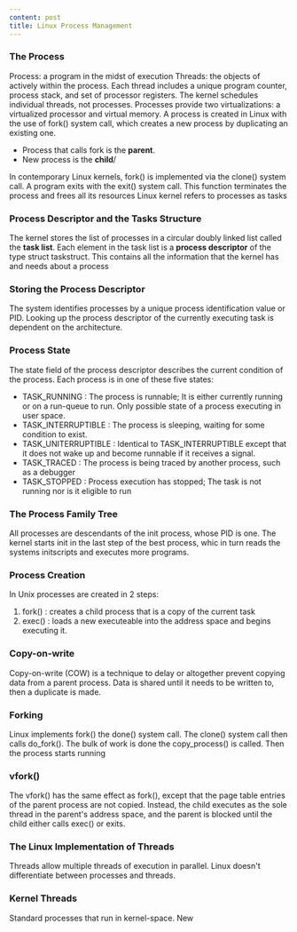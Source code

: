 ```yaml
---
content: post
title: Linux Process Management
---
```


### The Process

Process: a program in the midst of execution
Threads: the objects of actively within the process. Each thread includes a unique program counter, process stack, and set of processor registers. The kernel schedules individual threads, not processes.
Processes provide two virtualizations: a virtualized processor and virtual memory.
A process is created in Linux with the use of fork() system call, which creates a new process by duplicating an existing one.
- Process that calls fork is the __parent__.
- New process is the __child__/

In contemporary Linux kernels, fork() is implemented via the clone() system call. A program exits with the exit() system call. This function terminates the process and frees all its resources
Linux kernel refers to processes as tasks 

### Process Descriptor and the Tasks Structure

The kernel stores the list of processes in a circular doubly linked list called the __task list__. Each element in the task list is a __process descriptor__ of the type struct taskstruct.
This contains all the information that the kernel has and needs about a process

### Storing the Process Descriptor

The system identifies processes by a unique process identification value or PID. Looking up the process descriptor of the currently executing task is dependent on the architecture.

### Process State

The state field of the process descriptor describes the current condition of the process. Each process is in one of these five states:
- TASK_RUNNING : The process is runnable; It is either currently running or on a run-queue to run. Only possible state of a process executing in user space.
- TASK_INTERRUPTIBLE : The process is sleeping, waiting for some condition to exist.
- TASK_UNITERRUPTIBLE : Identical to TASK_INTERRUPTIBLE except that it does not wake up and become runnable if it receives a signal.
- TASK_TRACED : The process is being traced by another process, such as a debugger
- TASK_STOPPED : Process execution has stopped; The task is not running nor is it eligible to run

### The Process Family Tree

All processes are descendants of the init process, whose PID is one. The kernel starts init in the last step of the best process, whic in turn reads the systems initscripts and executes more programs. 

### Process Creation

In Unix processes are created in 2 steps:
1. fork() : creates a child process that is a copy of the current task
2. exec() : loads a new executeable into the address space and begins executing it.

### Copy-on-write

Copy-on-write (COW) is a technique to delay or altogether prevent copying data from a parent process. Data is shared until it needs to be written to, then a duplicate is made. 

### Forking

Linux implements fork() the done() system call. The clone() system call then calls do_fork(). The bulk of work is done the copy_process() is called. Then the process starts running

### vfork()

The vfork() has the same effect as fork(), except that the page table entries of the parent process are not copied. Instead, the child executes as the sole thread in the parent's address space, and the parent is blocked until the child either calls exec() or exits.

### The Linux Implementation of Threads

Threads allow multiple threads of execution in parallel. Linux doesn't differentiate between processes and threads.

### Kernel Threads

Standard processes that run in kernel-space. New 